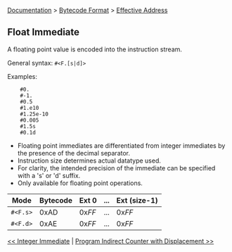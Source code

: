 [Documentation](../../README.md) > [Bytecode Format](../README.md) > [Effective Address](../EffectiveAddress.md)

## Float Immediate

A floating point value is encoded into the instruction stream.

General syntax: `#<F.[s|d]>`

Examples:

        #0.
        #-1.
        #0.5
        #1.e10
        #1.25e-10
        #0.005
        #1.5s
        #0.1d

* Floating point immediates are differentiated from integer immediates by the presence of the decimal separator.
* Instruction size determines actual datatype used.
* For clarity, the intended precision of the immediate can be specified with a 's' or 'd' suffix.
* Only available for floating point operations.

| Mode | Bytecode | Ext 0 | ... | Ext (size-1) |
| - | - | - | - | - |
| `#<F.s>` | 0xAD | 0x*FF* | ... | 0x*FF* |
| `#<F.d>` | 0xAE | 0x*FF* | ... | 0x*FF* |

[<< Integer Immediate](./p_11.md) | [Program Indirect Counter with Displacement >>](./p_13.md)
